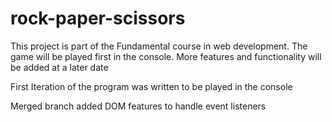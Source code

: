 # rock-paper-scissors
This project is part of the Fundamental course in web development.  The game will be played first in the console.  More features and functionality will be added at a later date

First Iteration of the program was written to be played in the console

Merged branch added DOM features to handle event listeners





